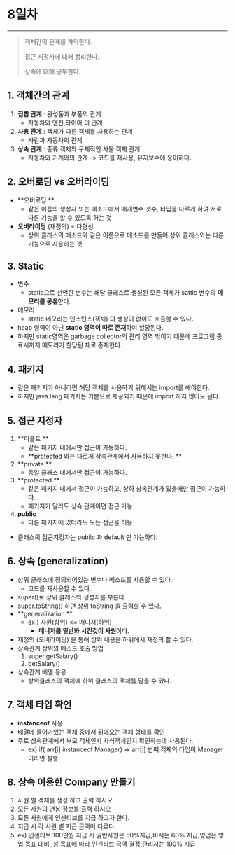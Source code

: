 # 8일차
---

> 객체간의 관계를 파악한다. 
>
> 접근 지정자에 대해 정리한다. 
>
> 상속에 대해 공부한다. 



## 1. 객체간의 관계

   1. **집합 관계** : 완성품과 부품의 관계 
      + 자동차와 엔진,타이어 의 관계
   2. **사용 관계** : 객체가 다른 객체를 사용하는 관계
      + 사람과 자동차의 관계
   3. **상속 관계** : 종류 객체와 구체적인 사물 객체 관계
      + 자동차와 기계와의 관계 -> 코드를 재사용, 유지보수에 용이하다. 

## 2. 오버로딩 vs 오버라이딩

   + **오버로딩 **
     + 같은 이름의 생성자 또는 메소드에서 매개변수 갯수, 타입을 다르게 하여 서로 다른 기능을 할 수 있도록 하는 것 
   + **오버라이딩** (재정의) = 다형성 
     + 상위 클래스의 메소드와 같은 이름으로 메소드를 만들어 상위 클래스와는 다른 기능으로 사용하는 것 

## 3. Static

   + 변수
     + static으로 선언한 변수는 해당 클래스로 생성된 모든 객체가 sattic 변수의 **메모리를 공유**한다. 
   + 메모리
     + static 메모리는 인스턴스(객체) 의 생성이 없이도 호출할 수 있다. 
   + heap 영역이 아닌 **static 영역이 따로 존재**하여 할당된다. 
   + 하지만 static영역은 garbage collector의 관리 영역 밖이기 때문에 프로그램 종료시까지 메모리가 할당된 채로 존재한다. 

## 4. 패키지

   + 같은 패키지가 아니라면 해당 객체를 사용하기 위해서는 import를 해야한다. 
   + 하지만  java.lang 패키지는 기본으로 제공되기 때문에 import 하지 않아도 된다. 

## 5. 접근 지정자

   1. **디폴트  **
      + 같은 패키지 내에서만 접근이 가능하다. 
      + **protected 와는 다르게 상속관계에서 사용하지 못한다. **
   2. **private **
      + 동일 클래스 내에서만 접근이 가능하다. 
   3. **protected **
      + 같은 패키지 내에서 접근이 가능하고, 상하 상속관계가 있을때만 접근이 가능하다. 
      + 패키지가 달라도 상속 관계이면 접근 가능 
   4. **public**
      + 다른 패키지에 있더라도 모든 접근을 허용

   + 클래스의 접근지정자는 public 과 default 만 가능하다. 

## 6. 상속 (generalization)

   + 상위 클래스에 정의되어있는 변수나 메소드를 사용할 수 있다. 
     + 코드를 재사용할 수 있다. 
   + super()로 상위 클래스의 생성자를 부른다. 
   + super.toString() 하면 상위 toString 을 출력할 수 있다. 
   + **generalization  **
     + ex )  사원(상위) <= 매니저(하위) 
       + **매니저를 일반화 시킨것이 사원**이다.
   + 재정의 (오버라이딩) 을 통해 상위 내용을 하위에서 재정의 할 수 있다. 
   + 상속관계 상위의 메소드 호출 방법
     1. super.getSalary() 
     2. getSalary()
   + 상속관계 배열 응용
     + 상위클래스의 객체에 하위 클래스의 객체를 담을 수 있다. 

## 7. 객체 타입 확인

   + **instanceof** 사용
   + 배열에 들어가있는 객체 중에서 뒤에오는 객체 형태를 확인 
   + 주로 상속관계에서 부모 객체인지 자식객체인지 확인하는데 사용된다. 
     + ex) if( arr[i] instanceof Manager)  => arr[i] 번쨰 객체의 타입이 Manager 이라면 실행 

## 8. 상속 이용한 Company 만들기 

   1. 사원 별 객체를 생성 하고 출력 하시오
   2.  모든 사원의 연봉 정보를 출력 하시오
   3. 모든 사원에게 인센티브를 지급 하고자 한다.
   4. 지급 시 각 사원 별 지급 금액이 다르다.
   5. ex) 인센티브 100만원 지급 시 일반사원은 50%지급,비서는 60% 지급,영업은 영업 목표 대비 ,성 목표에 따라 인센티브 금액 결정,관리자는 100% 지급
